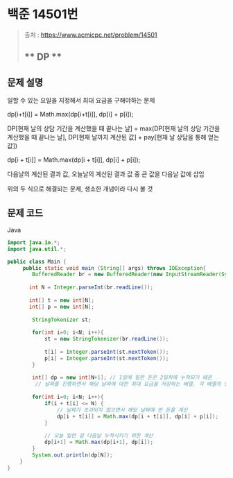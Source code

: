 # 백준 14501번

>  출처 : https://www.acmicpc.net/problem/14501
> 
>  ## ** DP **

## 문제 설명
일할 수 있는 요일을 지정해서 최대 요금을 구해야하는 문제

dp[i+t[i]] = Math.max(dp[i+t[i]], dp[i] + p[i]);

DP[현재 날의 상담 기간을 계산했을 때 끝나는 날] = max(DP[현재 날의 상담 기간을 계산했을 때 끝나는 날], DP[현재 날까지 계산된 값] + pay[현재 날 상담을 통해 얻는 값])

dp[i + t[i]] = Math.max(dp[i + t[i]], dp[i] + p[i]);

다음날의 계산된 결과 값, 오늘날의 계산된 결과 값 중 큰 값을 다음날 값에 삽입

위의 두 식으로 해결되는 문제, 생소한 개념이라 다시 볼 것

## 문제 코드
Java

```java
import java.io.*;
import java.util.*;

public class Main {
     public static void main (String[] args) throws IOException{
		BufferedReader br = new BufferedReader(new InputStreamReader(System.in));
        
       int N = Integer.parseInt(br.readLine());
        
       int[] t = new int[N];
       int[] p = new int[N];
        
        StringTokenizer st;
        
        for(int i=0; i<N; i++){
            st = new StringTokenizer(br.readLine());
            
            t[i] = Integer.parseInt(st.nextToken());
            p[i] = Integer.parseInt(st.nextToken());
        }
        
        int[] dp = new int[N+1]; // 1일에 일한 돈은 2일차에 누적되기 때문
         // 날짜를 진행하면서 해당 날짜에 대한 최대 요금을 저장하는 배열, 각 배열의 인덱스마다 최대 요금을 저장해놓는다. 
        
        for(int i=0; i<N; i++){
            if(i + t[i] <= N) { 
                // 날짜가 초과되지 않으면서 해당 날짜에 번 돈을 계산
            	dp[i + t[i]] = Math.max(dp[i + t[i]], dp[i] + p[i]);
            }
          
            // 오늘 일한 걸 다음날 누적시키기 위한 계산
            dp[i+1] = Math.max(dp[i+1], dp[i]);
        }
        System.out.println(dp[N]);
    }
}
